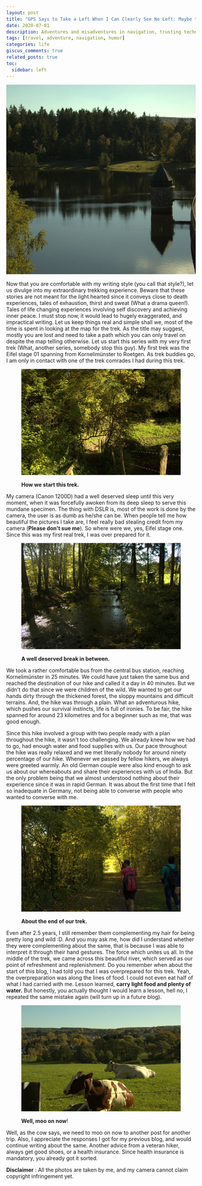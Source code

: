 ```yaml
---
layout: post
title: "GPS Says to Take a Left When I Can Clearly See No Left: Maybe the Phone is Right and I am Wrong"
date: 2020-07-01
description: Adventures and misadventures in navigation, trusting technology, and finding your way
tags: [travel, adventure, navigation, humor]
categories: life
giscus_comments: true
related_posts: true
toc:
  sidebar: left
---
```


![](/assets/img/posts/img-20171014-wa0007.jpg)

Now that you are comfortable with my writing style (you call that style?), let us divulge into my extraordinary trekking experience. Beware that these stories are not meant for the light hearted since it conveys close to death experiences, tales of exhaustion, thirst and sweat (What a drama queen!). Tales of life changing experiences involving self discovery and achieving inner peace. I must stop now, it would lead to hugely exaggerated, and impractical writing. Let us keep things real and simple shall we, most of the time is spent in looking at the map for the trek. As the title may suggest, mostly you are lost and need to take a path which you can only travel on despite the map telling otherwise. Let us start this series with my very first trek (What, another series, somebody stop this guy). My first trek was the Eifel stage 01 spanning from Kornelimünster to Roetgen. As trek buddies go, I am only in contact with one of the trek comrades I had during this trek.

<figure>

![](/assets/img/posts/img-20171014-wa0021.jpg)

<figcaption>

**How we start this trek.**

</figcaption>

</figure>

My camera (Canon 1200D) had a well deserved sleep until this very moment, when it was forcefully awoken from its deep sleep to serve this mundane specimen. The thing with DSLR is, most of the work is done by the camera, the user is as dumb as he/she can be. When people tell me how beautiful the pictures I take are, I feel really bad stealing credit from my camera (**Please don't sue me**). So where were we, yes, Eifel stage one. Since this was my first real trek, I was over prepared for it.

<figure>

![](/assets/img/posts/img_3249.jpg)

<figcaption>

**A well deserved break in between.**

</figcaption>

</figure>

We took a rather comfortable bus from the central bus station, reaching Kornelimünster in 25 minutes. We could have just taken the same bus and reached the destination of our hike and called it a day in 40 minutes. But we didn't do that since we were children of the wild. We wanted to get our hands dirty through the thickened forest, the sloppy mountains and difficult terrains. And, the hike was through a plain. What an adventurous hike, which pushes our survival instincts, life is full of ironies. To be fair, the hike spanned for around 23 kilometres and for a beginner such as me, that was good enough.

Since this hike involved a group with two people ready with a plan throughout the hike, it wasn't too challenging. We already knew how we had to go, had enough water and food supplies with us. Our pace throughout the hike was really relaxed and we met literally nobody for around ninety percentage of our hike. Whenever we passed by fellow hikers, we always were greeted warmly. An old German couple were also kind enough to ask us about our whereabouts and share their experiences with us of India. But the only problem being that we almost understood nothing about their experience since it was in rapid German. It was about the first time that I felt so inadequate in Germany, not being able to converse with people who wanted to converse with me.

<figure>

![](/assets/img/posts/img-20171014-wa0015.jpg)

<figcaption>

**About the end of our trek.**

</figcaption>

</figure>

Even after 2.5 years, I still remember them complementing my hair for being pretty long and wild :D. And you may ask me, how did I understand whether they were complementing about the same, that is because I was able to interpret it through their hand gestures. The force which unites us all. In the middle of the trek, we came across this beautiful river, which served as our point of refreshment and replenishment. Do you remember when about the start of this blog, I had told you that I was overprepared for this trek. Yeah, the overpreparation was along the lines of food. I could not even eat half of what I had carried with me. Lesson learned, **carry light food and plenty of water.** But honestly, you actually thought I would learn a lesson, hell no, I repeated the same mistake again (will turn up in a future blog).

<figure>

![](/assets/img/posts/img_3320.jpg)

<figcaption>

**Well, moo on now**!

</figcaption>

</figure>

Well, as the cow says, we need to moo on now to another post for another trip. Also, I appreciate the responses I got for my previous blog, and would continue writing about the same. Another advice from a veteran hiker, always get good shoes, or a health insurance. Since health insurance is mandatory, you already got it sorted.

**Disclaimer** : All the photos are taken by me, and my camera cannot claim copyright infringement yet.
